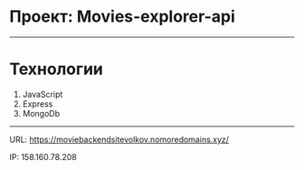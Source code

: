 # Проект: Movies-explorer-api
---

# Технологии
1. JavaScript
2. Express
3. MongoDb

---

URL: https://moviebackendsitevolkov.nomoredomains.xyz/

IP: 158.160.78.208

